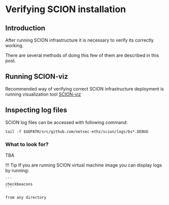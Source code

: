 # Verifying SCION installation

## Introduction

After running SCION infrastructure it is necessary to verify its correctly working.

There are several methods of doing this few of them are described in this post.

## Running SCION-viz

Recommended way of verifying correct SCION infrastructure deployment is running visualization tool [SCION-viz](/general_scion_configuration/scion_viz)

## Inspecting log files

SCION log files can be accessed with following command:

```shell
tail -f $GOPATH/src/github.com/netsec-ethz/scion/logs/bs*.DEBUG
```

### What to look for?

TBA

!!! Tip
    If you are running SCION virtual machine image you can display logs by running:

    ```
    checkbeacons
    ```

    from any directory